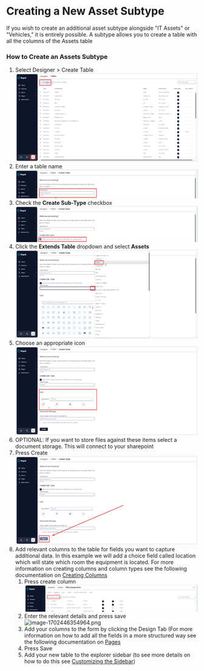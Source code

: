 # Creating a New Asset Subtype

If you wish to create an additional asset subtype alongside "IT Assets" or "Vehicles," it is entirely possible. A subtype allows you to create a table with all the columns of the Assets table

### How to Create an Assets Subtype

1. Select Designer &gt; Create Table  
    ![image-1702445850673.png](./ptDNDGk6mEbVVGDc-image-1702445850673.png)
2. Enter a table name  
    ![image-1702445929554.png](./GOmPRDgolI23J6R7-image-1702445929554.png)
3. Check the **Create Sub-Type** checkbox  
    ![image-1702445975205.png](./eqDxyf5PiCoZyy9R-image-1702445975205.png)
4. Click the **Extends Table** dropdown and select **Assets**  
    ![Alt text](1702446027491.png)
5. Choose an appropriate icon  
    ![image-1702446091533.png](./rAFYIctkomcpEMTN-image-1702446091533.png)
6. OPTIONAL: If you want to store files against these items select a document storage. This will connect to your sharepoint
7. Press Create  
    ![image-1702446158934.png](./jdLAoc12MgJBBndz-image-1702446158934.png)
8. Add relevant columns to the table for fields you want to capture additional data. In this example we will add a choice field called location which will state which room the equipment is located. For more information on creating columns and column types see the following documentation on [Creating Columns](</Rapid/Keyper%20Manual/Experiences/Designer/how-to-add-columns-to-a-data-table/>)
    1. Press create column  
        ![image-1702446301740.png](./wJylRI9jIHxX2w9x-image-1702446301740.png)
    2. Enter the relevant details and press save  
        ![image-1702446354964.png](https://docs.rapidplatform.com/uploads/images/gallery/2023-12/scaled-1680-/hTPEhI06R8IvEnXX-image-1702446354964.png)
    3. Add your columns to the form by clicking the Design Tab (For more information on how to add all the fields in a more structured way see the following documentation on [Pages](https://docs.rapidplatform.com/books/experiences/page/all-about-pages-in-designer)
    4. Press Save
    5. Add your new table to the explorer sidebar (to see more details on how to do this see [Customizing the Sidebar](https://docs.rapidplatform.com/books/experiences/page/how-to-customise-sidebars-using-menus))